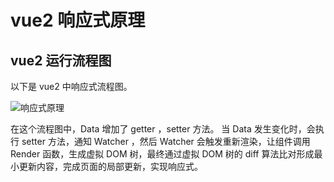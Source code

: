 # vue2 响应式原理

## vue2 运行流程图

以下是 vue2 中响应式流程图。

![响应式原理](/interview/assets/c05/15.png)

在这个流程图中，Data 增加了 getter ，setter 方法。 当 Data 发生变化时，会执行 setter 方法，通知 Watcher ，然后 Watcher 会触发重新渲染，让组件调用 Render 函数，生成虚拟 DOM 树，最终通过虚拟 DOM 树的 diff 算法比对形成最小更新内容，完成页面的局部更新，实现响应式。
